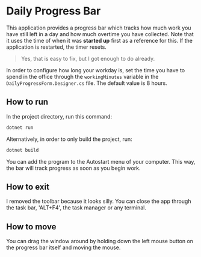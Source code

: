 # Daily Progress Bar

This application provides a progress bar which tracks how much work you have still left in a day and how much overtime you have collected.
Note that it uses the time of when it was **started up** first as a reference for this.
If the application is restarted, the timer resets.
> Yes, that is easy to fix, but I got enough to do already.

In order to configure how long your workday is, set the time you have to spend in the office through 
the `workingMinutes` variable in the `DailyProgressForm.Designer.cs` file.
The default value is 8 hours.

## How to run

In the project directory, run this command:

```bash
dotnet run
```

Alternatively, in order to only build the project, run:

```bash
dotnet build
```

You can add the program to the Autostart menu of your computer.
This way, the bar will track progress as soon as you begin work.

## How to exit

I removed the toolbar because it looks silly.
You can close the app through the task bar, 'ALT+F4', the task manager or any terminal.

## How to move

You can drag the window around by holding down the left mouse button on the progress bar itself and moving the mouse.
